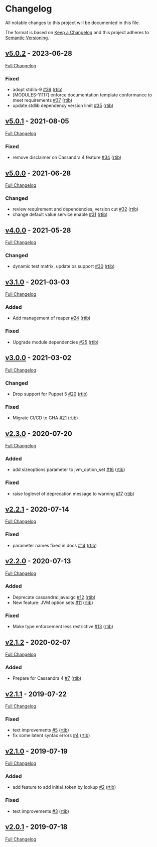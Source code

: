 <!-- markdownlint-disable MD024 -->
# Changelog

All notable changes to this project will be documented in this file.

The format is based on [Keep a Changelog](http://keepachangelog.com/en/1.0.0/) and this project adheres to [Semantic Versioning](http://semver.org).

## [v5.0.2](https://github.com/rtib/puppet-cassandra/tree/v5.0.2) - 2023-06-28

[Full Changelog](https://github.com/rtib/puppet-cassandra/compare/v5.0.1...v5.0.2)

### Fixed

- adopt stdlib-9 [#39](https://github.com/rtib/puppet-cassandra/pull/39) ([rtib](https://github.com/rtib))
- [MODULES-11117] enforce documentation template conformance to meet requirements [#37](https://github.com/rtib/puppet-cassandra/pull/37) ([rtib](https://github.com/rtib))
- update stdlib dependency version limit [#35](https://github.com/rtib/puppet-cassandra/pull/35) ([rtib](https://github.com/rtib))

## [v5.0.1](https://github.com/rtib/puppet-cassandra/tree/v5.0.1) - 2021-08-05

[Full Changelog](https://github.com/rtib/puppet-cassandra/compare/v5.0.0...v5.0.1)

### Fixed

- remove disclaimer on Cassandra 4 feature [#34](https://github.com/rtib/puppet-cassandra/pull/34) ([rtib](https://github.com/rtib))

## [v5.0.0](https://github.com/rtib/puppet-cassandra/tree/v5.0.0) - 2021-06-28

[Full Changelog](https://github.com/rtib/puppet-cassandra/compare/v4.0.0...v5.0.0)

### Changed
- review requirement and dependencies, version cut [#32](https://github.com/rtib/puppet-cassandra/pull/32) ([rtib](https://github.com/rtib))
- change default value service enable [#31](https://github.com/rtib/puppet-cassandra/pull/31) ([rtib](https://github.com/rtib))

## [v4.0.0](https://github.com/rtib/puppet-cassandra/tree/v4.0.0) - 2021-05-28

[Full Changelog](https://github.com/rtib/puppet-cassandra/compare/v3.1.0...v4.0.0)

### Changed
- dynamic test matrix, update os support [#30](https://github.com/rtib/puppet-cassandra/pull/30) ([rtib](https://github.com/rtib))

## [v3.1.0](https://github.com/rtib/puppet-cassandra/tree/v3.1.0) - 2021-03-03

[Full Changelog](https://github.com/rtib/puppet-cassandra/compare/v3.0.0...v3.1.0)

### Added

- Add management of reaper [#24](https://github.com/rtib/puppet-cassandra/pull/24) ([rtib](https://github.com/rtib))

### Fixed

- Upgrade module dependencies [#25](https://github.com/rtib/puppet-cassandra/pull/25) ([rtib](https://github.com/rtib))

## [v3.0.0](https://github.com/rtib/puppet-cassandra/tree/v3.0.0) - 2021-03-02

[Full Changelog](https://github.com/rtib/puppet-cassandra/compare/v2.3.0...v3.0.0)

### Changed
- Drop support for Puppet 5 [#20](https://github.com/rtib/puppet-cassandra/pull/20) ([rtib](https://github.com/rtib))

### Fixed

- Migrate CI/CD to GHA [#21](https://github.com/rtib/puppet-cassandra/pull/21) ([rtib](https://github.com/rtib))

## [v2.3.0](https://github.com/rtib/puppet-cassandra/tree/v2.3.0) - 2020-07-20

[Full Changelog](https://github.com/rtib/puppet-cassandra/compare/v2.2.1...v2.3.0)

### Added

- add sizeoptions parameter to jvm_option_set [#16](https://github.com/rtib/puppet-cassandra/pull/16) ([rtib](https://github.com/rtib))

### Fixed

- raise loglevel of deprecation message to warning [#17](https://github.com/rtib/puppet-cassandra/pull/17) ([rtib](https://github.com/rtib))

## [v2.2.1](https://github.com/rtib/puppet-cassandra/tree/v2.2.1) - 2020-07-14

[Full Changelog](https://github.com/rtib/puppet-cassandra/compare/v2.2.0...v2.2.1)

### Fixed

- parameter names fixed in docs [#14](https://github.com/rtib/puppet-cassandra/pull/14) ([rtib](https://github.com/rtib))

## [v2.2.0](https://github.com/rtib/puppet-cassandra/tree/v2.2.0) - 2020-07-13

[Full Changelog](https://github.com/rtib/puppet-cassandra/compare/v2.1.2...v2.2.0)

### Added

- Deprecate cassandra::java::gc [#12](https://github.com/rtib/puppet-cassandra/pull/12) ([rtib](https://github.com/rtib))
- New feature: JVM option sets [#11](https://github.com/rtib/puppet-cassandra/pull/11) ([rtib](https://github.com/rtib))

### Fixed

- Make type enforcement less restrictive [#13](https://github.com/rtib/puppet-cassandra/pull/13) ([rtib](https://github.com/rtib))

## [v2.1.2](https://github.com/rtib/puppet-cassandra/tree/v2.1.2) - 2020-02-07

[Full Changelog](https://github.com/rtib/puppet-cassandra/compare/v2.1.1...v2.1.2)

### Added

- Prepare for Cassandra 4 [#7](https://github.com/rtib/puppet-cassandra/pull/7) ([rtib](https://github.com/rtib))

## [v2.1.1](https://github.com/rtib/puppet-cassandra/tree/v2.1.1) - 2019-07-22

[Full Changelog](https://github.com/rtib/puppet-cassandra/compare/v2.1.0...v2.1.1)

### Fixed

- text improvements [#5](https://github.com/rtib/puppet-cassandra/pull/5) ([rtib](https://github.com/rtib))
- fix some latent syntax errors [#4](https://github.com/rtib/puppet-cassandra/pull/4) ([rtib](https://github.com/rtib))

## [v2.1.0](https://github.com/rtib/puppet-cassandra/tree/v2.1.0) - 2019-07-19

[Full Changelog](https://github.com/rtib/puppet-cassandra/compare/v2.0.1...v2.1.0)

### Added

- add feature to add initial_token by lookup [#2](https://github.com/rtib/puppet-cassandra/pull/2) ([rtib](https://github.com/rtib))

### Fixed

- text improvements [#3](https://github.com/rtib/puppet-cassandra/pull/3) ([rtib](https://github.com/rtib))

## [v2.0.1](https://github.com/rtib/puppet-cassandra/tree/v2.0.1) - 2019-07-18

[Full Changelog](https://github.com/rtib/puppet-cassandra/compare/f5bd00f593220c01e4b87d2d6f76e393075b8e65...v2.0.1)
